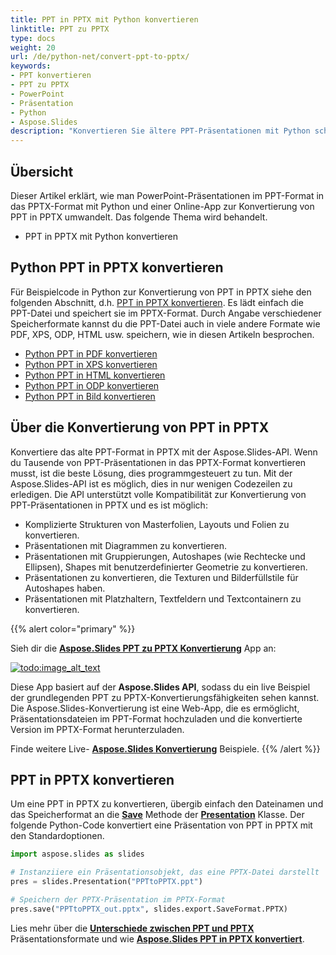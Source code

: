 ```yaml
---
title: PPT in PPTX mit Python konvertieren
linktitle: PPT zu PPTX
type: docs
weight: 20
url: /de/python-net/convert-ppt-to-pptx/
keywords:
- PPT konvertieren
- PPT zu PPTX
- PowerPoint
- Präsentation
- Python
- Aspose.Slides
description: "Konvertieren Sie ältere PPT-Präsentationen mit Python schnell in moderne PPTX mit Aspose.Slides — klare Anleitung, kostenlose Codebeispiele, keine Abhängigkeit von Microsoft Office."
---
```


## **Übersicht**

Dieser Artikel erklärt, wie man PowerPoint-Präsentationen im PPT-Format in das PPTX-Format mit Python und einer Online-App zur Konvertierung von PPT in PPTX umwandelt. Das folgende Thema wird behandelt.

- PPT in PPTX mit Python konvertieren

## **Python PPT in PPTX konvertieren**

Für Beispielcode in Python zur Konvertierung von PPT in PPTX siehe den folgenden Abschnitt, d.h. [PPT in PPTX konvertieren](#convert-ppt-to-pptx). Es lädt einfach die PPT-Datei und speichert sie im PPTX-Format. Durch Angabe verschiedener Speicherformate kannst du die PPT-Datei auch in viele andere Formate wie PDF, XPS, ODP, HTML usw. speichern, wie in diesen Artikeln besprochen.

- [Python PPT in PDF konvertieren](https://docs.aspose.com/slides/python-net/convert-powerpoint-to-pdf/)
- [Python PPT in XPS konvertieren](https://docs.aspose.com/slides/python-net/convert-powerpoint-to-xps/)
- [Python PPT in HTML konvertieren](https://docs.aspose.com/slides/python-net/convert-powerpoint-to-html/)
- [Python PPT in ODP konvertieren](https://docs.aspose.com/slides/python-net/save-presentation/)
- [Python PPT in Bild konvertieren](https://docs.aspose.com/slides/python-net/convert-powerpoint-to-png/)

## **Über die Konvertierung von PPT in PPTX**
Konvertiere das alte PPT-Format in PPTX mit der Aspose.Slides-API. Wenn du Tausende von PPT-Präsentationen in das PPTX-Format konvertieren musst, ist die beste Lösung, dies programmgesteuert zu tun. Mit der Aspose.Slides-API ist es möglich, dies in nur wenigen Codezeilen zu erledigen. Die API unterstützt volle Kompatibilität zur Konvertierung von PPT-Präsentationen in PPTX und es ist möglich:

- Komplizierte Strukturen von Masterfolien, Layouts und Folien zu konvertieren.
- Präsentationen mit Diagrammen zu konvertieren.
- Präsentationen mit Gruppierungen, Autoshapes (wie Rechtecke und Ellipsen), Shapes mit benutzerdefinierter Geometrie zu konvertieren.
- Präsentationen zu konvertieren, die Texturen und Bilderfüllstile für Autoshapes haben.
- Präsentationen mit Platzhaltern, Textfeldern und Textcontainern zu konvertieren.

{{% alert color="primary" %}} 

Sieh dir die [**Aspose.Slides PPT zu PPTX Konvertierung**](https://products.aspose.app/slides/conversion/ppt-to-pptx) App an:

[](https://products.aspose.app/slides/conversion/ppt-to-pptx)

[![todo:image_alt_text](ppt-to-pptx.png)](https://products.aspose.app/slides/conversion/ppt-to-pptx)

Diese App basiert auf der **Aspose.Slides API**, sodass du ein live Beispiel der grundlegenden PPT zu PPTX-Konvertierungsfähigkeiten sehen kannst. Die Aspose.Slides-Konvertierung ist eine Web-App, die es ermöglicht, Präsentationsdateien im PPT-Format hochzuladen und die konvertierte Version im PPTX-Format herunterzuladen.

Finde weitere Live- [**Aspose.Slides Konvertierung**](https://products.aspose.app/slides/conversion/) Beispiele.
{{% /alert %}} 

## **PPT in PPTX konvertieren**
Um eine PPT in PPTX zu konvertieren, übergib einfach den Dateinamen und das Speicherformat an die [**Save**](https://reference.aspose.com/slides/python-net/aspose.slides/presentation/) Methode der [**Presentation**](https://reference.aspose.com/slides/python-net/aspose.slides/presentation/) Klasse. Der folgende Python-Code konvertiert eine Präsentation von PPT in PPTX mit den Standardoptionen.

```py
import aspose.slides as slides

# Instanziiere ein Präsentationsobjekt, das eine PPTX-Datei darstellt
pres = slides.Presentation("PPTtoPPTX.ppt")

# Speichern der PPTX-Präsentation im PPTX-Format
pres.save("PPTtoPPTX_out.pptx", slides.export.SaveFormat.PPTX)
```

Lies mehr über die [**Unterschiede zwischen PPT und PPTX**](/slides/de/python-net/ppt-vs-pptx/) Präsentationsformate und wie [**Aspose.Slides PPT in PPTX konvertiert**](/slides/de/python-net/convert-ppt-to-pptx/).
